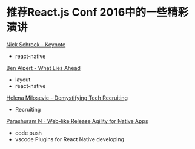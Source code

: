 # 推荐React.js Conf 2016中的一些精彩演讲

[Nick Schrock - Keynote](https://www.youtube.com/watch?v=MGuKhcnrqGA)
  * react-native

[Ben Alpert - What Lies Ahead](https://www.youtube.com/watch?v=-RJf2jYzs8A)
  * layout
  * react-native

[Helena Milosevic - Demystifying Tech Recruiting](https://www.youtube.com/watch?v=N233T0epWTs&list=PLb0IAmt7-GS0M8Q95RIc2lOM6nc77q1IY&index=5)
  * Recruiting

[Parashuram N - Web-like Release Agility for Native Apps](https://www.youtube.com/watch?v=B8J8xn3pLpk)
  * code push
  * vscode Plugins for React Native developing

